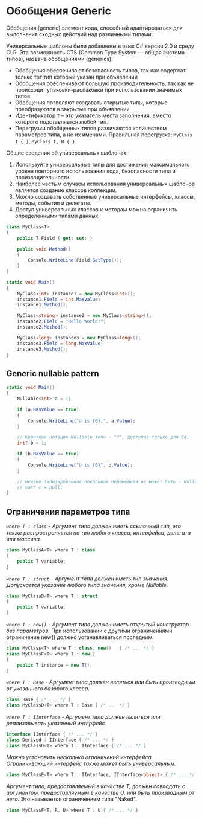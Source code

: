 # Обобщения Generic

Обобщения (generic) элемент кода, способный адаптироваться для выполнения сходных действий над различными типами.

Универсальные шаблоны были добавлены в язык C# версии 2.0 и среду CLR. Эта возможность CTS (Common Type System — общая система типов), названа обобщениями (generics).

* Обобщения обеспечивают безопасность типов, так как содержат только тот тип который указан при объявлении
* Обобщения обеспечивают большую производительность, так как не происходит упаковки-распаковки при использовании значимых типов
* Обобщения позволяют создавать открытые типы, которые преобразуются в закрытые при объявлении
* Идентификатор `T` – это указатель места заполнения, вместо которого подставляется любой тип.
* Перегрузки обобщенных типов различаются количеством параметров типа, а не их именами. Правильная перегрузка:  `MyClass T { }`, `MyClass T, R { }`

Общие сведения об универсальных шаблонах:

1. Используйте универсальные типы для достижения максимального уровня повторного использования кода, безопасности типа и производительности.
2. Наиболее частым случаем использования универсальных шаблонов является создание классов коллекции.
3. Можно создавать собственные универсальные интерфейсы, классы, методы, события и делегаты.
4. Доступ универсальных классов к методам можно ограничить определенными типами данных.

```c#
class MyClass<T>
{
    public T Field { get; set; }

    public void Method()
    {
        Console.WriteLine(Field.GetType());
    }
}

static void Main()
{
    MyClass<int> instance1 = new MyClass<int>();
    instance1.Field = int.MaxValue;
    instance1.Method();

    MyClass<string> instance2 = new MyClass<string>();
    instance2.Field = "Hello World!";
    instance2.Method();

    MyClass<long> instance3 = new MyClass<long>();
    instance3.Field = long.MaxValue;
    instance3.Method();
}
```

## Generic nullable pattern

```c#
static void Main()
{
    Nullable<int> a = 1;

    if (a.HasValue == true)
    {
        Console.WriteLine("a is {0}.", a.Value);
    }

    // Короткая нотация Nullable типа - "?", доступна только для C#.
    int? b = 1;

    if (b.HasValue == true)
    {
        Console.WriteLine("b is {0}", b.Value);
    }

    // Неявно типизированная локальная переменная не может быть - Nullable.
    // var? c = null;        
}
```

## Ограничения параметров типа

_`where T : class`  -   Аргумент типа должен иметь ссылочный тип, это также распространяется на тип любого класса, интерфейса, делегата или массива._

```c#
class MyClassA<T> where T : class
{
    public T variable;
}
```

_`where T : struct`  -  Аргумент типа должен иметь тип значения. Допускается указание любого типа значения, кроме Nullable._

```c#
class MyClassB<T> where T : struct
{
    public T variable;
}
```

_`where T : new()`  -  Аргумент типа должен иметь открытый конструктор без параметров._
При использовании с другими ограничениями ограничение new() должно устанавливаться последним:

```c#
class MyClass<T> where T : class, new()   { /* ... */ }
class MyClassC<T> where T : new()
{
    public T instance = new T();
}
```

_`where T : Base` -  Аргумент типа должен являться или быть производным от указанного базового класса._

```c#
class Base { /* ... */ }
class MyClassD<T> where T : Base { /* ... */ }
```

_`where T : IInterface` - Аргумент типа должен являться или реализовывать указанный интерфейс._

```c#
interface IInterface { /* ... */ }
class Derived : IInterface { /* ... */ }
class MyClassD<T> where T : IInterface { /* ... */ }
```

_Можно установить несколько ограничений интерфейса. Ограничивающий интерфейс также может быть универсальным._

```c#
class MyClassE<T> where T : IInterface, IInterface<object> { /* ... */ }
```

_Аргумент типа, предоставляемый в качестве T, должен совпадать с аргументом, предоставляемым в качестве U, или быть производным от него._ Это называется ограничением типа "Naked".

```c#
class MyClassF<T, R, U> where T : U { /* ... */ }
```
